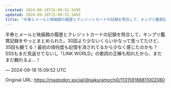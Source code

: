 ```yaml
---
created: 2024-09-18T15:09:52.549Z
updated: 2024-09-18T15:09:52.549Z
title: "半券とメールと映画館の履歴とクレジットカードの記録を照合して、キンプリ鑑賞記録を[...]"
---
```


<p>半券とメールと映画館の履歴とクレジットカードの記録を照合して、キンプリ鑑賞記録をやっとまとめられた。30回より少ないくらいかなって思ってたけど、35回も観てる！最初の頃何度も記憶を消されてるから少なく感じたのかも？SSSもまだ見返せてないし「LINK WORLD」の歌詞の正解も知れたから、まだまだ観れるよ…！</p>

&mdash; 2024-09-18 15:09:52 UTC

Original URL: https://mastodon.social/@sakuramochi0/113159188811002080
